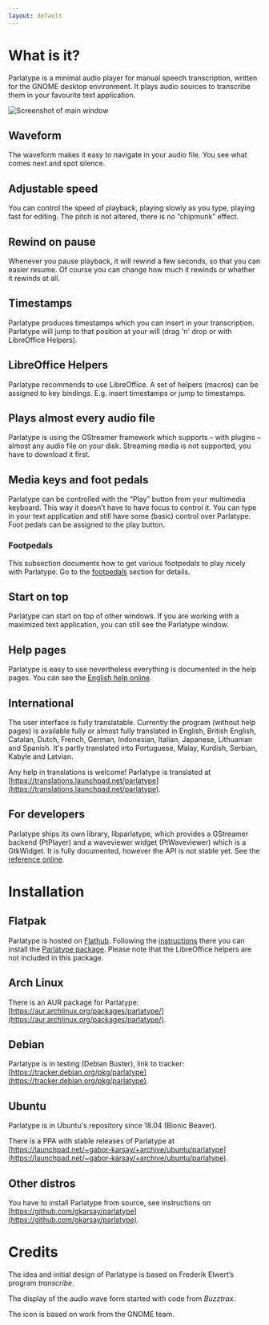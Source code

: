 ```yaml
---
layout: default
---
```


# What is it?

Parlatype is a minimal audio player for manual speech transcription, written for the GNOME desktop environment. It plays audio sources to transcribe them in your favourite text application.

![Screenshot of main window](/parlatype/images/parlatype-main-window.png)

## Waveform
The waveform makes it easy to navigate in your audio file. You see what comes next and spot silence.

## Adjustable speed
You can control the speed of playback, playing slowly as you type, playing fast for editing. The pitch is not altered, there is no “chipmunk” effect.

## Rewind on pause
Whenever you pause playback, it will rewind a few seconds, so that you can easier resume. Of course you can change how much it rewinds or whether it rewinds at all.

## Timestamps
Parlatype produces timestamps which you can insert in your transcription. Parlatype will jump to that position at your will (drag 'n' drop or with LibreOffice Helpers).

## LibreOffice Helpers
Parlatype recommends to use LibreOffice. A set of helpers (macros) can be assigned to key bindings. E.g. insert timestamps or jump to timestamps.

## Plays almost every audio file
Parlatype is using the GStreamer framework which supports – with plugins – almost any audio file on your disk. Streaming media is not supported, you have to download it first.

## Media keys and foot pedals
Parlatype can be controlled with the “Play” button from your multimedia keyboard. This way it doesn’t have to have focus to control it. You can type in your text application and still have some (basic) control over Parlatype. Foot pedals can be assigned to the play button.

### Footpedals
This subsection documents how to get various footpedals to play nicely with Parlatype. Go to the [footpedals](footpedals/footpedals.md) section for details.

## Start on top
Parlatype can start on top of other windows. If you are working with a maximized text application, you can still see the Parlatype window.

## Help pages
Parlatype is easy to use nevertheless everything is documented in the help pages. You can see the [English help online](help-online/index.html).

## International
The user interface is fully translatable. Currently the program (without help pages) is available fully or almost fully translated in English, British English, Catalan, Dutch, French, German, Indonesian, Italian, Japanese, Lithuanian and Spanish. It's partly translated into Portuguese, Malay, Kurdish, Serbian, Kabyle and Latvian.

Any help in translations is welcome! Parlatype is translated at [https://translations.launchpad.net/parlatype](https://translations.launchpad.net/parlatype).

## For developers
Parlatype ships its own library, libparlatype, which provides a GStreamer backend (PtPlayer) and a waveviewer widget (PtWaveviewer) which is a GtkWidget. It is fully documented, however the API is not stable yet. See the [reference online](reference/html/index.html).

# Installation

## Flatpak
Parlatype is hosted on [Flathub](https://flathub.org/). Following the [instructions](https://flathub.org/#using) there you can install the [Parlatype package](https://flathub.org/apps.html#Parlatype). Please note that the LibreOffice helpers are not included in this package.

## Arch Linux

There is an AUR package for Parlatype: [https://aur.archlinux.org/packages/parlatype/](https://aur.archlinux.org/packages/parlatype/).

## Debian
Parlatype is in testing (Debian Buster), link to tracker: [https://tracker.debian.org/pkg/parlatype](https://tracker.debian.org/pkg/parlatype).

## Ubuntu
Parlatype is in Ubuntu's repository since 18.04 (Bionic Beaver).

There is a PPA with stable releases of Parlatype at [https://launchpad.net/~gabor-karsay/+archive/ubuntu/parlatype](https://launchpad.net/~gabor-karsay/+archive/ubuntu/parlatype).

## Other distros
You have to install Parlatype from source, see instructions on [https://github.com/gkarsay/parlatype](https://github.com/gkarsay/parlatype).

# Credits

The idea and initial design of Parlatype is based on Frederik Elwert’s program *transcribe*.

The display of the audio wave form started with code from *Buzztrax*.

The icon is based on work from the GNOME team.
